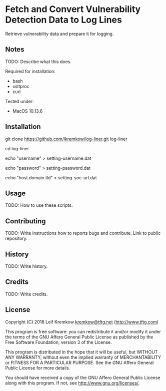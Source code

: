 # Fetch and Convert Vulnerability Detection Data to Log Lines

  Retrieve vulnerability data and prepare it for logging.


## Notes

   TODO: Describe what this does.

   Required for installation:
   - bash
   - xsltproc
   - curl

   Tested under:
   - MacOS 10.13.6


## Installation

   git clone https://github.com/lkremkow/log-liner.git log-liner

   cd log-liner

   echo "username" > setting-username.dat

   echo "password" > setting-password.dat

   echo "host.domain.tld" > setting-soc-url.dat


## Usage

   TODO: How to use these scripts.


## Contributing

   TODO: Write instructions how to reports bugs and contribute. Link to public repository.


## History

   TODO: Write history.


## Credits

   TODO: Write credits.


## License

   Copyright (C) 2018 Leif Kremkow <kremkow@tftg.net> (http://www.tftg.com)

   This program is free software: you can redistribute it and/or modify it under the terms of the GNU Affero General Public License as published by the Free Software Foundation, version 3 of the License.

   This program is distributed in the hope that it will be useful, but WITHOUT ANY WARRANTY; without even the implied warranty of MERCHANTABILITY or FITNESS FOR A PARTICULAR PURPOSE. See the GNU Affero General Public License for more details.

   You should have received a copy of the GNU Affero General Public License along with this program. If not, see <http://www.gnu.org/licenses/>.
